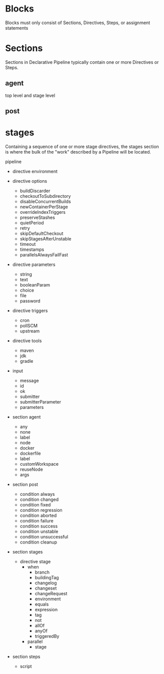 # Blocks
Blocks must only consist of Sections, Directives, Steps, or assignment statements
# Sections
Sections in Declarative Pipeline typically contain one or more Directives or Steps.
## agent
top level and stage level
## post

# stages
Containing a sequence of one or more stage directives, the stages section is where the bulk of the "work" described by a Pipeline will be located. 

pipeline
  - directive environment
  - directive options
    - buildDiscarder
    - checkoutToSubdirectory
    - disableConcurrentBuilds
    - newContainerPerStage
    - overrideIndexTriggers
    - preserveStashes
    - quietPeriod
    - retry
    - skipDefaultCheckout
    - skipStagesAfterUnstable
    - timeout
    - timestamps
    - parallelsAlwaysFailFast

  - directive parameters
    - string
    - text
    - booleanParam
    - choice
    - file
    - password

  - directive triggers
    - cron
    - pollSCM
    - upstream
  - directive tools
    - maven
    - jdk
    - gradle
  - input
    - message
    - id
    - ok
    - submitter
    - submitterParameter
    - parameters

  - section agent
    - any
    - none
    - label
    - node
    - docker
    - dockerfile
    - label
    - customWorkspace
    - reuseNode
    - args

  - section post 
    - condition always
    - condition changed
    - condition fixed
    - condition regression
    - condition aborted
    - condition failure
    - condition success
    - condition unstable
    - condition unsuccessful
    - condition cleanup

  - section stages
    - directive stage
      - when
        - branch
        - buildingTag
        - changelog
        - changeset
        - changeRequest
        - environment
        - equals
        - expression
        - tag
        - not
        - allOf
        - anyOf
        - triggeredBy
      - parallel
        - stage

      
  - section steps
    - script



